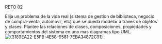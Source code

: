 RETO 02

Elija un problema de la vida real (sistema de gestion de biblioteca, negocio de compra-venta, automovil, etc) que se pueda modelar a traves de objetos y clases. Plantee las relaciones de clases, composiciones, propiedades y comportamientos del sistema en uno mas diagramas tipo UML.
![{3189EA22-E5FB-4E58-9581-7EBA34872C91}](https://github.com/user-attachments/assets/1ef156ba-7e16-4ced-a70e-47e133bc76e3)

